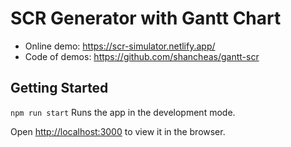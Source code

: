 # SCR Generator with Gantt Chart

- Online demo: https://scr-simulator.netlify.app/
- Code of demos: https://github.com/shancheas/gantt-scr

## Getting Started

`npm run start` Runs the app in the development mode.

Open [http://localhost:3000](http://localhost:3000) to view it in the browser.
